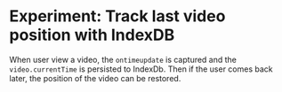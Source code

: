# Experiment: Track last video position with IndexDB

When user view a video, the `ontimeupdate` is captured and the `video.currentTime` is persisted to IndexDb.
Then if the user comes back later, the position of the video can be restored.
